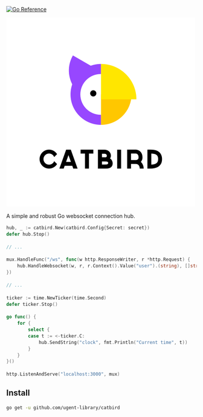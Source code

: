[![Go Reference](https://pkg.go.dev/badge/github.com/ugent-library/catbird.svg)](https://pkg.go.dev/github.com/ugent-library/catbird)

![CatBird](logo.svg "CatBird")

A simple and robust Go websocket connection hub.

```go
hub, _ := catbird.New(catbird.Config{Secret: secret})
defer hub.Stop()

// ...

mux.HandleFunc("/ws", func(w http.ResponseWriter, r *http.Request) {
    hub.HandleWebsocket(w, r, r.Context().Value("user").(string), []string{"clock"})
})

// ...

ticker := time.NewTicker(time.Second)
defer ticker.Stop()

go func() {
    for {
        select {
        case t := <-ticker.C:
            hub.SendString("clock", fmt.Println("Current time", t))
        }
    }
}()

http.ListenAndServe("localhost:3000", mux)
```

## Install

```sh
go get -u github.com/ugent-library/catbird
```